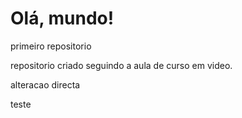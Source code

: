# Olá, mundo!
 primeiro repositorio

 repositorio criado seguindo a aula de curso em video.

alteracao directa

teste